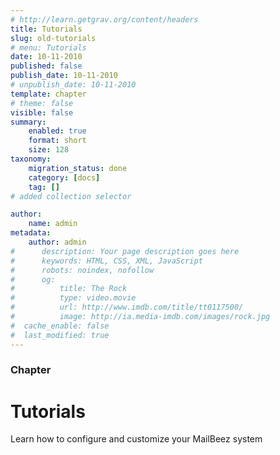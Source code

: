 ```yaml
---
# http://learn.getgrav.org/content/headers
title: Tutorials
slug: old-tutorials
# menu: Tutorials
date: 10-11-2010
published: false
publish_date: 10-11-2010
# unpublish_date: 10-11-2010
template: chapter
# theme: false
visible: false
summary:
    enabled: true
    format: short
    size: 128
taxonomy:
    migration_status: done
    category: [docs]
    tag: []
# added collection selector

author:
    name: admin
metadata:
    author: admin
#      description: Your page description goes here
#      keywords: HTML, CSS, XML, JavaScript
#      robots: noindex, nofollow
#      og:
#          title: The Rock
#          type: video.movie
#          url: http://www.imdb.com/title/tt0117500/
#          image: http://ia.media-imdb.com/images/rock.jpg
#  cache_enable: false
#  last_modified: true
---
```

### Chapter

# Tutorials

Learn how to configure and customize your MailBeez system